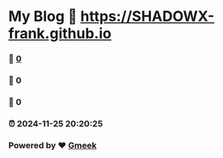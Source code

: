 # My Blog :link: https://SHADOWX-frank.github.io 
### :page_facing_up: [0](https://SHADOWX-frank.github.io/tag.html) 
### :speech_balloon: 0 
### :hibiscus: 0 
### :alarm_clock: 2024-11-25 20:20:25 
### Powered by :heart: [Gmeek](https://github.com/Meekdai/Gmeek)
